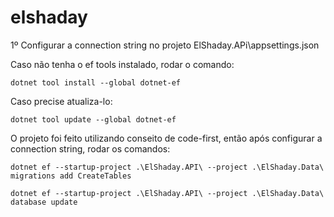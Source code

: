 # elshaday

1º Configurar a connection string no projeto ElShaday.APi\appsettings.json

Caso não tenha o ef tools instalado, rodar o comando:
```shel
dotnet tool install --global dotnet-ef
```
Caso precise atualiza-lo:
```shel
dotnet tool update --global dotnet-ef
```

O projeto foi feito utilizando conseito de code-first, então após configurar a connection string, rodar os comandos:
```shel
dotnet ef --startup-project .\ElShaday.API\ --project .\ElShaday.Data\ migrations add CreateTables
```
```shel
dotnet ef --startup-project .\ElShaday.API\ --project .\ElShaday.Data\ database update
```
